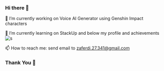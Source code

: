 ### Hi there 👋

🔭 I’m currently working on Voice AI Generator using Genshin Impact characters

🌱 I’m currently learning on StackUp and below my profile and achievements
![s](https://github.com/riezaferdi/riezaferdi/assets/48113419/b663aab5-d7a0-4212-acee-db69b3ccb3a5)

📫 How to reach me: send email to zaferdi.27.341@gmail.com

### Thank You 👋

<!--
**riezaferdi/riezaferdi** is a ✨ _special_ ✨ repository because its `README.md` (this file) appears on your GitHub profile.

Here are some ideas to get you started:

- 🔭 I’m currently working on ...
- 🌱 I’m currently learning ...
- 👯 I’m looking to collaborate on ...
- 🤔 I’m looking for help with ...
- 💬 Ask me about ...
- 📫 How to reach me: ...
- 😄 Pronouns: ...
- ⚡ Fun fact: ...
-->
